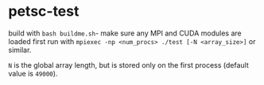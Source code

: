 # petsc-test

build with `bash buildme.sh`- make sure any MPI and CUDA modules are loaded first
run with `mpiexec -np <num_procs> ./test [-N <array_size>]` or similar.

`N` is the global array length, but is stored only on the first process (default value is `49000`).

